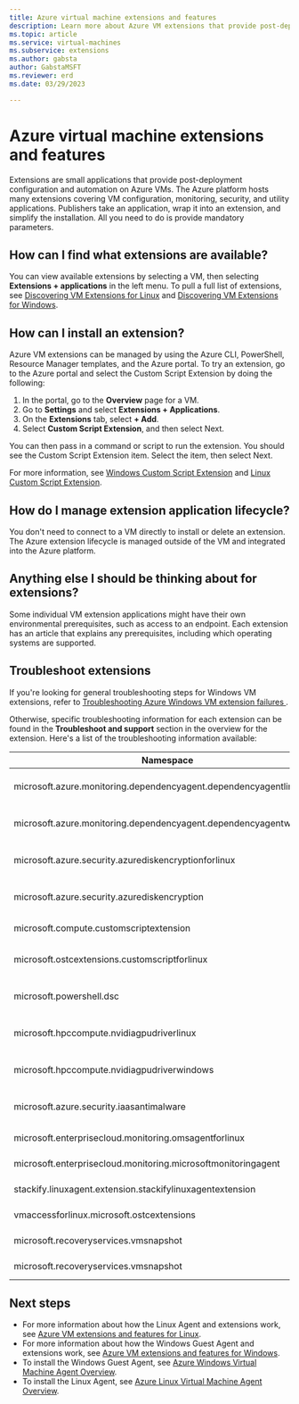 ```yaml
---
title: Azure virtual machine extensions and features 
description: Learn more about Azure VM extensions that provide post-deployment configuration and automation on Azure VMs.
ms.topic: article
ms.service: virtual-machines
ms.subservice: extensions
ms.author: gabsta
author: GabstaMSFT
ms.reviewer: erd
ms.date: 03/29/2023

---
```


# Azure virtual machine extensions and features

Extensions are small applications that provide post-deployment configuration and automation on Azure VMs. The Azure platform hosts many extensions covering VM configuration, monitoring, security, and utility applications. Publishers take an application, wrap it into an extension, and simplify the installation. All you need to do is provide mandatory parameters.

## How can I find what extensions are available?

You can view available extensions by selecting a VM, then selecting **Extensions + applications** in the left menu. To pull a full list of extensions, see [Discovering VM Extensions for Linux](features-linux.md) and [Discovering VM Extensions for Windows](features-windows.md).

## How can I install an extension?

Azure VM extensions can be managed by using the Azure CLI, PowerShell, Resource Manager templates, and the Azure portal. To try an extension, go to the Azure portal and select the Custom Script Extension by doing the following:

1. In the portal, go to the **Overview** page for a VM.
1. Go to **Settings** and select **Extensions + Applications**.
1. On the **Extensions** tab, select **+ Add**.
1. Select **Custom Script Extension**, and then select Next.

You can then pass in a command or script to run the extension. You should see the Custom Script Extension item. Select the item, then select Next.

For more information, see [Windows Custom Script Extension](custom-script-windows.md) and [Linux Custom Script Extension](custom-script-linux.md).

## How do I manage extension application lifecycle?

You don't need to connect to a VM directly to install or delete an extension. The Azure extension lifecycle is managed outside of the VM and integrated into the Azure platform.

## Anything else I should be thinking about for extensions?

Some individual VM extension applications might have their own environmental prerequisites, such as access to an endpoint. Each extension has an article that explains any prerequisites, including which operating systems are supported.

## Troubleshoot extensions

If you're looking for general troubleshooting steps for Windows VM extensions, refer to [Troubleshooting Azure Windows VM extension failures
](troubleshoot.md).

Otherwise, specific troubleshooting information for each extension can be found in the **Troubleshoot and support** section in the overview for the extension. Here's a list of the troubleshooting information available:

| Namespace | Troubleshooting |
|-----------|-----------------|
| microsoft.azure.monitoring.dependencyagent.dependencyagentlinux | [Azure Monitor Dependency for Linux](agent-dependency-linux.md#troubleshoot-and-support) |
| microsoft.azure.monitoring.dependencyagent.dependencyagentwindows | [Azure Monitor Dependency for Windows](agent-dependency-windows.md#troubleshoot-and-support) |
| microsoft.azure.security.azurediskencryptionforlinux | [Azure Disk Encryption for Linux](azure-disk-enc-linux.md#troubleshoot-and-support) |
| microsoft.azure.security.azurediskencryption | [Azure Disk Encryption for Windows](azure-disk-enc-windows.md#troubleshoot-and-support) |
| microsoft.compute.customscriptextension | [Custom Script for Windows](custom-script-windows.md#troubleshoot-and-support) |
| microsoft.ostcextensions.customscriptforlinux | [Desired State Configuration for Linux](dsc-linux.md#troubleshoot-and-support) |
| microsoft.powershell.dsc | [Desired State Configuration for Windows](dsc-windows.md#troubleshoot-and-support) |
| microsoft.hpccompute.nvidiagpudriverlinux | [NVIDIA GPU Driver Extension for Linux](hpccompute-gpu-linux.md#troubleshoot-and-support) |
| microsoft.hpccompute.nvidiagpudriverwindows | [NVIDIA GPU Driver Extension for Windows](hpccompute-gpu-windows.md#troubleshoot-and-support) |
| microsoft.azure.security.iaasantimalware | [Antimalware Extension for Windows](iaas-antimalware-windows.md#troubleshoot-and-support) |
| microsoft.enterprisecloud.monitoring.omsagentforlinux | [Azure Monitor for Linux](oms-linux.md#troubleshoot-and-support)
| microsoft.enterprisecloud.monitoring.microsoftmonitoringagent | [Azure Monitor for Windows](oms-windows.md#troubleshoot-and-support) |
| stackify.linuxagent.extension.stackifylinuxagentextension | [Stackify Retrace for Linux](stackify-retrace-linux.md#troubleshoot-and-support) |
| vmaccessforlinux.microsoft.ostcextensions | [Reset password for Linux](vmaccess.md#troubleshoot-and-support) |
| microsoft.recoveryservices.vmsnapshot | [Snapshot for Linux](vmsnapshot-linux.md#troubleshoot-and-support) |
| microsoft.recoveryservices.vmsnapshot | [Snapshot for Windows](vmsnapshot-windows.md#troubleshoot-and-support) |

## Next steps

* For more information about how the Linux Agent and extensions work, see [Azure VM extensions and features for Linux](features-linux.md).
* For more information about how the Windows Guest Agent and extensions work, see [Azure VM extensions and features for Windows](features-windows.md).
* To install the Windows Guest Agent, see [Azure Windows Virtual Machine Agent Overview](agent-windows.md).
* To install the Linux Agent, see [Azure Linux Virtual Machine Agent Overview](agent-linux.md).
